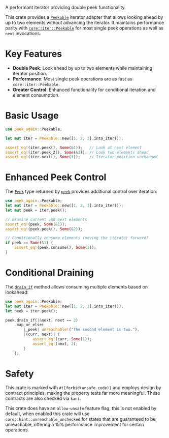 A performant iterator providing double peek functionality.

This crate provides a [`Peekable`](https://docs.rs/peek_again/latest/peek_again/struct.Peekable.html) 
iterator adapter that allows looking ahead by up to two elements without advancing the 
iterator. It maintains performance parity with [`core::iter::Peekable`](https://doc.rust-lang.org/core/iter/struct.Peekable.html) 
for most single peek operations as well as `next` invocations.

# Key Features

- **Double Peek**: Look ahead by up to two elements while maintaining iterator position.
- **Performance**: Most single peek operations are as fast as `core::iter::Peekable`.
- **Greater Control**: Enhanced functionality for conditional iteration and element consumption.

# Basic Usage

```rust
use peek_again::Peekable;

let mut iter = Peekable::new([1, 2, 3].into_iter());

assert_eq!(iter.peek(), Some(&1));   // Look at next element
assert_eq!(iter.peek_2(), Some(&2)); // Look two elements ahead
assert_eq!(iter.next(), Some(1));    // Iterator position unchanged
```

# Enhanced Peek Control

The [`Peek`](https://docs.rs/peek_again/latest/peek_again/struct.Peek.html) type returned by 
[`peek`](https://docs.rs/peek_again/latest/peek_again/struct.Peekable.html#method.peek) provides 
additional control over iteration:

```rust
use peek_again::Peekable;
let mut iter = Peekable::new([1, 2, 3].into_iter());
let mut peek = iter.peek();

// Examine current and next elements
assert_eq!(peek, Some(&1));
assert_eq!(peek.peek(), Some(&2));

// Conditionally consume elements (moving the iterator forward)
if peek == Some(&1) {
    assert_eq!(peek.consume(), Some(1));
}
```

# Conditional Draining

The [`drain_if`](https://docs.rs/peek_again/latest/peek_again/struct.Peek.html#method.drain_if) method 
allows consuming multiple elements based on lookahead:

```rust
use peek_again::Peekable;
let mut iter = Peekable::new([1, 2, 3].into_iter());
let peek = iter.peek();

peek.drain_if(|&next| next == 2)
    .map_or_else(
        |_peek| unreachable!("The second element is two."),
        |(curr, next)| {
            assert_eq!(curr, Some(1));
            assert_eq!(next, 2);
        }
    );
```

# Safety

This crate is marked with `#![forbid(unsafe_code)]` and employs design by contract 
principles, making the property tests far more meaningful. These contracts are also
checked via `kani`.

This crate does have an `allow-unsafe` feature flag, this is not enabled by default,
when enabled this crate will use `core::hint::unreachable_unchecked` for states 
that are guaranteed to be unreachable, offering a 15% performance improvement for 
certain operations.
